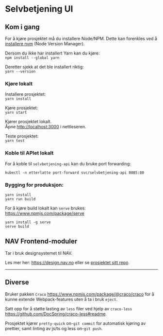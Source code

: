 # Selvbetjening UI

## Kom i gang

For å kjøre prosjektet må du installere Node/NPM. Dette kan forenkles ved å [installere nvm](https://github.com/nvm-sh/nvm) (Node Version Manager).

Dersom du ikke har installert Yarn kan du kjøre:\
`npm install --global yarn`

Deretter sjekk at det ble installert riktig:\
`yarn --version`


### Kjøre lokalt

Installere prosjektet:\
`yarn install`

Kjøre prosjektet:\
`yarn start`

Kjører prosjektet lokalt.\
Åpne [http://localhost:3000](http://localhost:3000) i nettleseren.

Teste prosjektet:\
`yarn test`

### Koble til APIet lokalt

For å koble til `selvbetjening-api` kan du bruke port forwarding: 

`kubectl -n etterlatte port-forward svc/selvbetjening-api 8085:80`

### Bygging for produksjon:

```
yarn install
yarn run build
```

For å kjøre build lokalt kan `serve` brukes:
https://www.npmjs.com/package/serve

```
yarn install -g serve
serve build
```


## NAV Frontend-moduler

Tar i bruk designsystemet til NAV.

Les mer her: https://design.nav.no eller se [prosjektet sitt repo](https://github.com/navikt/nav-frontend-moduler).

---

## Diverse

Bruker pakken `Craco` https://www.npmjs.com/package/@craco/craco for å kunne extende Webpack-features uten å ta i bruk `eject`.

Satt opp for å støtte lasting av `less` filer ved hjelp av `craco-less` https://github.com/DocSpring/craco-less#readme.

Prosjektet kjører `pretty-quick` on-`git commit` for automatisk kjøring av prettier, samt linting av js/ts og less on-`git push`.
